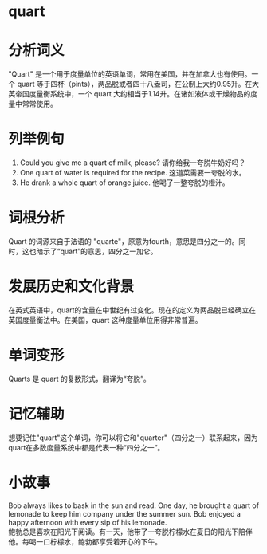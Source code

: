 # quart

# 分析词义

  

"Quart" 是一个用于度量单位的英语单词，常用在美国，并在加拿大也有使用。一个 quart 等于四杯（pints），两品脱或者四十八盎司，在公制上大约0.95升。在大英帝国度量衡系统中，一个 quart 大约相当于1.14升。在诸如液体或干燥物品的度量中常常使用。

  

# 列举例句

  

1.  Could you give me a quart of milk, please? 请你给我一夸脱牛奶好吗？
2.  One quart of water is required for the recipe. 这道菜需要一夸脱的水。
3.  He drank a whole quart of orange juice. 他喝了一整夸脱的橙汁。

  

# 词根分析

  

Quart 的词源来自于法语的 "quarte"，原意为fourth，意思是四分之一的。同时，这也暗示了“quart”的意思，四分之一加仑。

  

# 发展历史和文化背景

  

在英式英语中，quart的含量在中世纪有过变化。现在的定义为两品脱已经确立在英国度量衡法中。在美国，quart 这种度量单位用得非常普遍。

  

# 单词变形

  

Quarts 是 quart 的复数形式，翻译为“夸脱”。

  

# 记忆辅助

  

想要记住"quart"这个单词，你可以将它和"quarter"（四分之一）联系起来，因为quart在多数度量系统中都是代表一种“四分之一”。

  

# 小故事

  

Bob always likes to bask in the sun and read. One day, he brought a quart of lemonade to keep him company under the summer sun. Bob enjoyed a happy afternoon with every sip of his lemonade.  
鲍勃总是喜欢在阳光下阅读。有一天，他带了一夸脱柠檬水在夏日的阳光下陪伴他。每喝一口柠檬水，鲍勃都享受着开心的下午。

